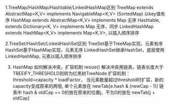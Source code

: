 1.TreeMap/HashMap/Hashtable/LinkedHashMap区别
TreeMap extends AbstractMap<K,V> implements NavigableMap<K,V> (SortedMap) 以key值有序
HashMap extends AbstractMap<K,V> implements Map 无序
Hashtable, extends Dictionary<K, V> implements Map 无序，同步
LinkedHashMap extends HashMap<K,V> implements Map<K,V>, 以插入顺序排序

2.TreeSet/HashSet/LinkedHashSet区别
TreeSet基于TreeMap实现，元素有序
HashSet基于HashMap实现，元素无序
LinkedHashSet继承HashSet，底层使用 LinkedHashMap, 元素以插入顺序排序

3. HashMap 如何解决冲突，扩容机制 resize()
解决冲突用链表，链表长度大于TREEIFY_THRESHOLD则转为红黑树TreeNode
扩容机制： threshold=capacity * loadFactor， 当元素数量超过threshold时扩容，新的capacity变成原来的两倍, 
单个元素放在 newTab[e.hash & (newCap - 1)]
链表中 hash & oldCap == 0的放在原来的位置j，不为0的放在 newTab[j + oldCap]
